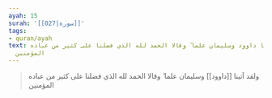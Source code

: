 ```yaml
---
ayah: 15
surah: '[[027|سورة]]'
tags:
- quran/ayah
text: ولقد آتينا داوود وسليمان علما ۖ وقالا الحمد لله الذي فضلنا على كثير من عباده
  المؤمنين
---
```

> ولقد آتينا [[داوود]] وسليمان علما ۖ وقالا الحمد لله الذي فضلنا على كثير من عباده المؤمنين
